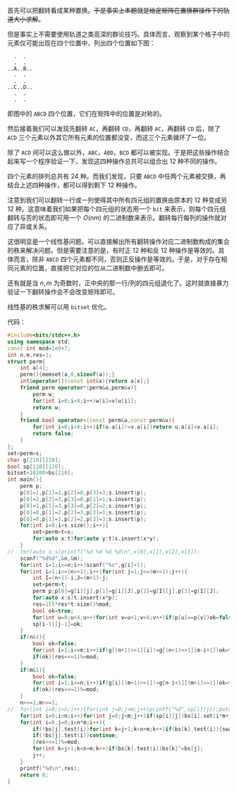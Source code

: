 首先可以把翻转看成某种置换。~~于是事实上本题就是给定矩阵在置换群操作下的轨道大小求解~~。

但是事实上不需要使用轨道之类高深的群论技巧。具体而言，观察到某个格子中的元素仅可能出现在四个位置中，列出四个位置如下图：

```
  .  .
  .  .
..A..B..
  .  .
  .  .
..C..D..
  .  .
  .  .
```

即图中的 `ABCD` 四个位置，它们在矩阵中的位置是对称的。

然后接着我们可以发现先翻转 `AC`，再翻转 `CD`，再翻转 `AC`，再翻转 `CD` 后，除了 `ACD` 三个元素以外其它所有元素的位置都没变，而这三个元素循环了一位。

除了 `ACD` 间可以这么做以外，`ABC`，`ABD`，`BCD` 都可以被实现。于是把这些操作结合起来写一个程序验证一下，发现这四种操作总共可以组合出 $12$ 种不同的操作。

四个元素的排列总共有 $24$ 种。而我们发现，只要 `ABCD` 中任两个元素被交换，再结合上述四种操作，都可以得到剩下 $12$ 种操作。

注意到我们可以翻转一行或一列使得其中所有四元组的置换由原本的 $12$ 种变成另 $12$ 种。这意味着我们如果把每个四元组的状态用一个 `bit` 来表示，则每个四元组翻转与否的状态即可用一个 $O(nm)$ 的二进制数来表示。翻转每行每列的操作就对应了异或关系。

这很明显是一个线性基问题。可以直接解出所有翻转操作对应二进制数构成的集合的秩来解决问题。但是需要注意的是，有时正 $12$ 种和反 $12$ 种操作是等效的。具体而言，除非 `ABCD` 四个元素都不同，否则正反操作是等效的。于是，对于存在相同元素的位置，直接把它对应的位从二进制数中删去即可。

还有就是当 $n,m$ 为奇数时，正中央的那一行/列的四元组退化了。这时就直接暴力验证一下翻转操作会不会改变矩阵即可。

线性基的秩求解可以用 `bitset` 优化。

代码：

```cpp
#include<bits/stdc++.h>
using namespace std;
const int mod=1e9+7;
int n,m,res=1;
struct perm{
	int a[4];
	perm(){memset(a,0,sizeof(a));}
	int&operator[](const int&x){return a[x];}
	friend perm operator*(perm&u,perm&v){
		perm w;
		for(int i=0;i<4;i++)w[i]=v[u[i]];
		return w;
	}
	friend bool operator<(const perm&u,const perm&v){
		for(int i=0;i<4;i++)if(u.a[i]!=v.a[i])return u.a[i]<v.a[i];
		return false; 
	}
};
set<perm>s;
char g[210][210];
bool sp[110][110];
bitset<10100>bs[210];
int main(){
	perm p;
	p[0]=1,p[1]=2,p[2]=0,p[3]=3;s.insert(p);
	p[0]=2,p[2]=3,p[3]=0,p[1]=1;s.insert(p);
	p[0]=1,p[1]=3,p[3]=0,p[2]=2;s.insert(p);
	p[0]=0,p[1]=2,p[2]=3,p[3]=1;s.insert(p);
	p[0]=0,p[1]=1,p[2]=2,p[3]=3;s.insert(p);
	for(int i=0;i<s.size();i++){
		set<perm>t=s;
		for(auto x:t)for(auto y:t)s.insert(x*y);
	}
//	for(auto x:s)printf("%d %d %d %d\n",x[0],x[1],x[2],x[3]);
	scanf("%d%d",&n,&m);
	for(int i=1;i<=n;i++)scanf("%s",g[i]+1);
	for(int i=1;i<=(n>>1);i++)for(int j=1;j<=(m>>1);j++){
		int I=(n+1)-i,J=(m+1)-j;
		set<perm>t;
		perm p;p[0]=g[i][j],p[1]=g[i][J],p[2]=g[I][j],p[3]=g[I][J];
		for(auto x:s)t.insert(x*p); 
		res=1ll*res*t.size()%mod;
		bool ok=true;
		for(int u=0;u<4;u++)for(int v=u+1;v<4;v++)if(p[u]==p[v])ok=false;
		sp[i-1][j-1]=ok;
	}
	if(n&1){
		bool ok=false;
		for(int i=1;i<=m;i++)if(g[(n+1)>>1][i]!=g[(n+1)>>1][m-i+1])ok=true;
		if(ok)(res<<=1)%=mod;
	}
	if(m&1){
		bool ok=false;
		for(int i=1;i<=n;i++)if(g[i][(m+1)>>1]!=g[n-i+1][(m+1)>>1])ok=true;
		if(ok)(res<<=1)%=mod;
	}
	n>>=1,m>>=1;
//	for(int i=0;i<n;i++){for(int j=0;j<m;j++)printf("%d",sp[i][j]);puts("");}
	for(int i=0;i<n;i++)for(int j=0;j<m;j++)if(sp[i][j])bs[i].set(i*m+j),bs[n+j].set(i*m+j);
	for(int i=0,j=0;i<n*m;i++){
		if(!bs[j].test(i))for(int k=j+1;k<n+m;k++)if(bs[k].test(i)){swap(bs[j],bs[k]);break;}
		if(!bs[j].test(i))continue;
		(res<<=1)%=mod;
		for(int k=j+1;k<n+m;k++)if(bs[k].test(i))bs[k]^=bs[j];
		j++;
	}
	printf("%d\n",res);
	return 0;
} 
```




